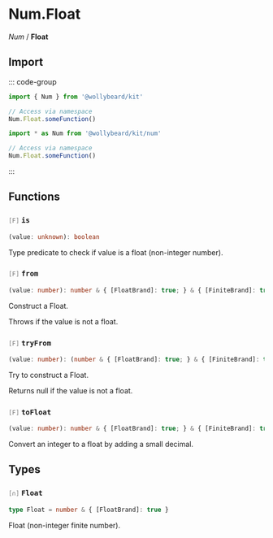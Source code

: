 # Num.Float

_Num_ / **Float**

## Import

::: code-group

```typescript [Namespace]
import { Num } from '@wollybeard/kit'

// Access via namespace
Num.Float.someFunction()
```

```typescript [Barrel]
import * as Num from '@wollybeard/kit/num'

// Access via namespace
Num.Float.someFunction()
```

:::

## Functions

### <span style="opacity: 0.6; font-weight: normal; font-size: 0.85em;">`[F]`</span> `is`

```typescript
(value: unknown): boolean
```

<SourceLink href="https://github.com/jasonkuhrt/kit/blob/main/./src/domains/num/float/float.ts#L18" />

Type predicate to check if value is a float (non-integer number).

### <span style="opacity: 0.6; font-weight: normal; font-size: 0.85em;">`[F]`</span> `from`

```typescript
(value: number): number & { [FloatBrand]: true; } & { [FiniteBrand]: true; }
```

<SourceLink href="https://github.com/jasonkuhrt/kit/blob/main/./src/domains/num/float/float.ts#L26" />

Construct a Float.

Throws if the value is not a float.

### <span style="opacity: 0.6; font-weight: normal; font-size: 0.85em;">`[F]`</span> `tryFrom`

```typescript
(value: number): (number & { [FloatBrand]: true; } & { [FiniteBrand]: true; }) | null
```

<SourceLink href="https://github.com/jasonkuhrt/kit/blob/main/./src/domains/num/float/float.ts#L40" />

Try to construct a Float.

Returns null if the value is not a float.

### <span style="opacity: 0.6; font-weight: normal; font-size: 0.85em;">`[F]`</span> `toFloat`

```typescript
(value: number): number & { [FloatBrand]: true; } & { [FiniteBrand]: true; }
```

<SourceLink href="https://github.com/jasonkuhrt/kit/blob/main/./src/domains/num/float/float.ts#L47" />

Convert an integer to a float by adding a small decimal.

## Types

### <span style="opacity: 0.6; font-weight: normal; font-size: 0.85em;">`[∩]`</span> `Float`

```typescript
type Float = number & { [FloatBrand]: true }
```

<SourceLink href="https://github.com/jasonkuhrt/kit/blob/main/./src/domains/num/float/float.ts#L13" />

Float (non-integer finite number).
